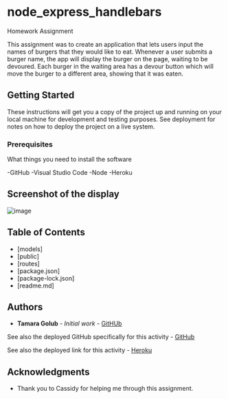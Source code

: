 # node_express_handlebars

Homework Assignment

This assignment was to create an application that lets users input the names of burgers that they would like to eat. Whenever a user submits a burger name, the app will display the burger on the page, waiting to be devoured. Each burger in the waiting area has a devour button which will move the burger to a different area, showing that it was eaten.  

## Getting Started

These instructions will get you a copy of the project up and running on your local machine for development and testing purposes. See deployment for notes on how to deploy the project on a live system.

### Prerequisites

What things you need to install the software 

-GitHub
-Visual Studio Code
-Node
-Heroku

## Screenshot of the display

![image](https://user-images.githubusercontent.com/55814090/71368544-460f5500-2576-11ea-8ac6-16f09e2617ab.png)

## Table of Contents
* [models]
* [public]
* [routes]
* [package.json]
* [package-lock.json]
* [readme.md]

## Authors

* **Tamara Golub** - *Initial work* - [GitHUb](https://tamaragolub.github.io/)

See also the deployed GitHub specifically for this activity - [GitHub](https://tamaragolub.github.io/burger/)

See also the deployed link for this activity - [Heroku](https://stark-spire-47810.herokuapp.com/)


## Acknowledgments

* Thank you to Cassidy for helping me through this assignment. 